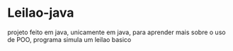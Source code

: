 # Leilao-java
projeto feito em java, unicamente em java, para aprender mais sobre o uso de POO, programa simula um leilao basico
